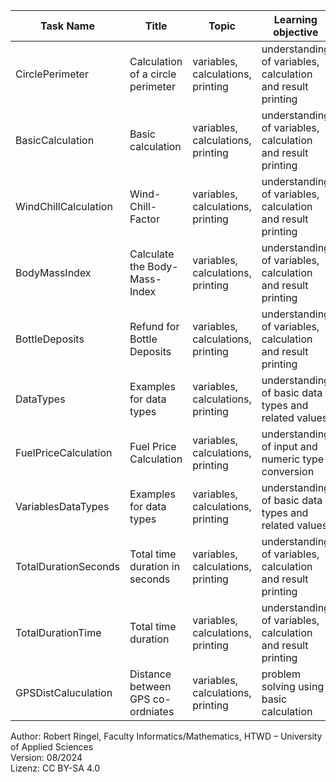 | **Task Name**         | **Title**                         | **Topic**                         | **Learning objective**                                      | **Complexity** | **Task type**      | **Notes** |
| --------------------- | --------------------------------- | --------------------------------- | ----------------------------------------------------------- | -------------- | ------------------ | --------- |
| CirclePerimeter       | Calculation of a circle perimeter | variables, calculations, printing | understanding of variables, calculation and result printing | 1 - low        | worked out example |           |
| BasicCalculation      | Basic calculation                 | variables, calculations, printing | understanding of variables, calculation and result printing | 1 - low        | imitation task     |           |
| WindChillCalculation  | Wind-Chill-Factor                 | variables, calculations, printing | understanding of variables, calculation and result printing | 1 - low        | imitation task     |           |
| BodyMassIndex         | Calculate the Body-Mass-Index     | variables, calculations, printing | understanding of variables, calculation and result printing | 1 - low        | conventional task  |           |
| BottleDeposits        | Refund for Bottle Deposits        | variables, calculations, printing | understanding of variables, calculation and result printing | 1 - low        | completion task    |           |
| DataTypes             | Examples for data types           | variables, calculations, printing | understanding of basic data types and related values        | 1 - low        | completion task    |           |
| FuelPriceCalculation  | Fuel Price Calculation            | variables, calculations, printing | understanding of input and numeric type conversion          | 1 - low        | completion task    |           |
| VariablesDataTypes    | Examples for data types           | variables, calculations, printing | understanding of basic data types and related values        | 1 - low        | worked out example |           |
| TotalDurationSeconds  | Total time duration in seconds    | variables, calculations, printing | understanding of variables, calculation and result printing | 2 - normal     | conventional task  |           |
| TotalDurationTime     | Total time duration               | variables, calculations, printing | understanding of variables, calculation and result printing | 2 - normal     | conventional task  |           |
| GPSDistCaluculation   | Distance between GPS co-ordniates | variables, calculations, printing | problem solving using basic calculation                     | 2 - normal     | conventional task  |           |  


Author: Robert Ringel, Faculty Informatics/Mathematics, HTWD – University of Applied Sciences  
Version: 08/2024            
Lizenz: CC BY-SA 4.0
